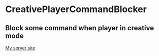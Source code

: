 # CreativePlayerCommandBlocker

<h2>Block some command when player in creative mode</h2>

<a href="http://peafowls.tk">My server site</a>
